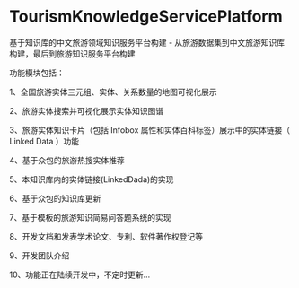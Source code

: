 # TourismKnowledgeServicePlatform
基于知识库的中文旅游领域知识服务平台构建 - 从旅游数据集到中文旅游知识库构建，最后到旅游知识服务平台构建

功能模块包括：

1、全国旅游实体三元组、实体、关系数量的地图可视化展示

2、旅游实体搜索并可视化展示实体知识图谱

3、旅游实体知识卡片（包括 Infobox 属性和实体百科标签）展示中的实体链接（ Linked Data ）功能

4、基于众包的旅游热搜实体推荐

5、本知识库内的实体链接(LinkedDada)的实现

6、基于众包的知识库更新

7、基于模板的旅游知识简易问答题系统的实现

8、开发文档和发表学术论文、专利、软件著作权登记等

9、开发团队介绍

10、功能正在陆续开发中，不定时更新...
